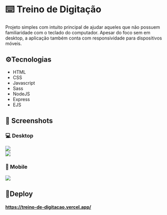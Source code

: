 # ⌨️ Treino de Digitação

Projeto simples com intuito principal de ajudar aqueles que não possuem familiaridade com o teclado do computador. Apesar do foco sem em desktop, a aplicação também conta com responsividade para dispositivos móveis.

## ⚙️Tecnologias
- HTML
- CSS
- Javascript
- Sass
- NodeJS
- Express
- EJS

## 📸 Screenshots

### 💻 Desktop
<img src="./src/assets/img/screenshots/print01.png"></br>
<img src="./src/assets/img/screenshots/print02.png"></br>

### 📱 Mobile
<img src="./src/assets/img/screenshots/print03.png"></br>

## 🔗Deploy
#### https://treino-de-digitacao.vercel.app/
